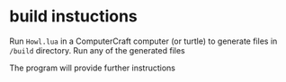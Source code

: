# build instuctions

Run `Howl.lua` in a ComputerCraft computer (or turtle) to generate files in
`/build` directory. Run any of the generated files 

The program will provide further instructions
